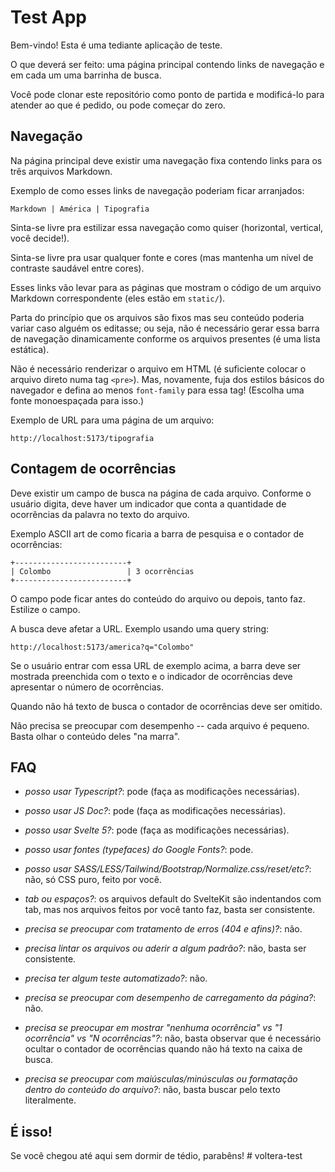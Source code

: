 # Test App

Bem-vindo! Esta é uma tediante aplicação de teste.

O que deverá ser feito: uma página principal contendo links de navegação e em
cada um uma barrinha de busca.

Você pode clonar este repositório como ponto de partida e modificá-lo para
atender ao que é pedido, ou pode começar do zero.

## Navegação

Na página principal deve existir uma navegação fixa contendo links para os três
arquivos Markdown.

Exemplo de como esses links de navegação poderiam ficar arranjados:

```
Markdown | América | Tipografia
```

Sinta-se livre pra estilizar essa navegação como quiser (horizontal, vertical,
você decide!).

Sinta-se livre pra usar qualquer fonte e cores (mas mantenha um nível de
contraste saudável entre cores).

Esses links vão levar para as páginas que mostram o código de um arquivo
Markdown correspondente (eles estão em `static/`).

Parta do princípio que os arquivos são fixos mas seu conteúdo poderia variar
caso alguém os editasse; ou seja, não é necessário gerar essa barra de navegação
dinamicamente conforme os arquivos presentes (é uma lista estática).

Não é necessário renderizar o arquivo em HTML (é suficiente colocar o arquivo
direto numa tag `<pre>`). Mas, novamente, fuja dos estilos básicos do navegador
e defina ao menos `font-family` para essa tag! (Escolha uma fonte monoespaçada
para isso.)

Exemplo de URL para uma página de um arquivo:

```
http://localhost:5173/tipografia
```

## Contagem de ocorrências

Deve existir um campo de busca na página de cada arquivo. Conforme o usuário
digita, deve haver um indicador que conta a quantidade de ocorrências da palavra
no texto do arquivo.

Exemplo ASCII art de como ficaria a barra de pesquisa e o contador de
ocorrências:

```
+-------------------------+
| Colombo                 | 3 ocorrências
+-------------------------+
```

O campo pode ficar antes do conteúdo do arquivo ou depois, tanto faz. Estilize o
campo.

A busca deve afetar a URL. Exemplo usando uma query string:

```
http://localhost:5173/america?q="Colombo"
```

Se o usuário entrar com essa URL de exemplo acima, a barra deve ser mostrada
preenchida com o texto e o indicador de ocorrências deve apresentar o número de
ocorrências.

Quando não há texto de busca o contador de ocorrências deve ser omitido.

Não precisa se preocupar com desempenho -- cada arquivo é pequeno. Basta olhar o
conteúdo deles "na marra".

## FAQ

- _posso usar Typescript?_: pode (faça as modificações necessárias).

- _posso usar JS Doc?_: pode (faça as modificações necessárias).

- _posso usar Svelte 5?_: pode (faça as modificações necessárias).

- _posso usar fontes (typefaces) do Google Fonts?_: pode.

- _posso usar SASS/LESS/Tailwind/Bootstrap/Normalize.css/reset/etc?_: não, só
  CSS puro, feito por você.

- _tab ou espaços?_: os arquivos default do SvelteKit são indentandos com tab,
  mas nos arquivos feitos por você tanto faz, basta ser consistente.

- _precisa se preocupar com tratamento de erros (404 e afins)?_: não.

- _precisa lintar os arquivos ou aderir a algum padrão?_: não, basta ser
  consistente.

- _precisa ter algum teste automatizado?_: não.

- _precisa se preocupar com desempenho de carregamento da página?_: não.

- _precisa se preocupar em mostrar "nenhuma ocorrência" vs "1 ocorrência" vs "N
  ocorrências"?_: não, basta observar que é necessário ocultar o contador de
  ocorrências quando não há texto na caixa de busca.

- _precisa se preocupar com maiúsculas/minúsculas ou formatação dentro do
  conteúdo do arquivo?_: não, basta buscar pelo texto literalmente.

## É isso!

Se você chegou até aqui sem dormir de tédio, parabêns! #   v o l t e r a - t e s t     
